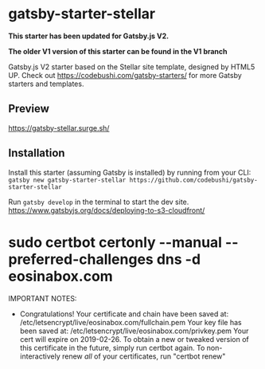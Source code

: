 # gatsby-starter-stellar

**This starter has been updated for Gatsby.js V2.**

**The older V1 version of this starter can be found in the V1 branch**

Gatsby.js V2 starter based on the Stellar site template, designed by HTML5 UP. Check out https://codebushi.com/gatsby-starters/ for more Gatsby starters and templates.

## Preview

https://gatsby-stellar.surge.sh/

## Installation

Install this starter (assuming Gatsby is installed) by running from your CLI:
<br>
`gatsby new gatsby-starter-stellar https://github.com/codebushi/gatsby-starter-stellar`

Run `gatsby develop` in the terminal to start the dev site.
https://www.gatsbyjs.org/docs/deploying-to-s3-cloudfront/

# sudo certbot certonly --manual --preferred-challenges dns -d eosinabox.com
IMPORTANT NOTES:
 - Congratulations! Your certificate and chain have been saved at:
   /etc/letsencrypt/live/eosinabox.com/fullchain.pem
   Your key file has been saved at:
   /etc/letsencrypt/live/eosinabox.com/privkey.pem
   Your cert will expire on 2019-02-26. To obtain a new or tweaked
   version of this certificate in the future, simply run certbot
   again. To non-interactively renew *all* of your certificates, run
   "certbot renew"

